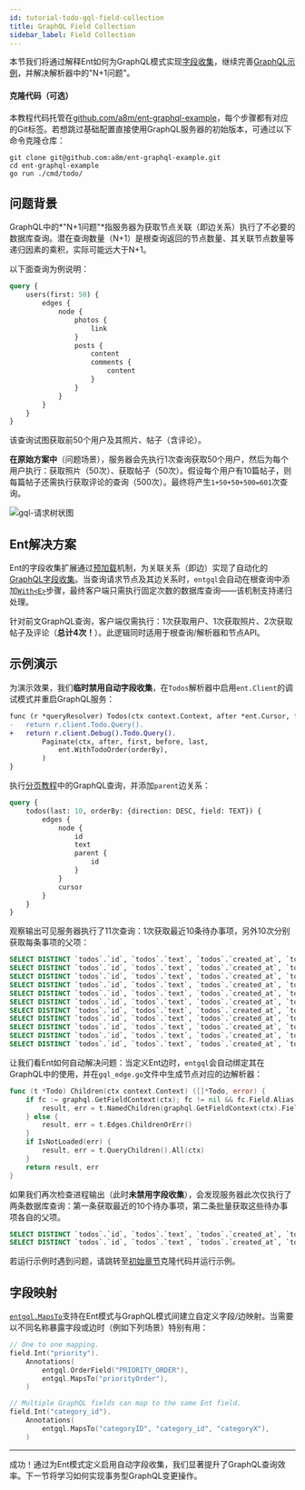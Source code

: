 ```yaml
---
id: tutorial-todo-gql-field-collection
title: GraphQL Field Collection
sidebar_label: Field Collection
---
```


本节我们将通过解释Ent如何为GraphQL模式实现[字段收集](https://spec.graphql.org/June2018/#sec-Field-Collection)，继续完善[GraphQL示例](tutorial-todo-gql.mdx)，并解决解析器中的"N+1问题"。

#### 克隆代码（可选）

本教程代码托管在[github.com/a8m/ent-graphql-example](https://github.com/a8m/ent-graphql-example)，每个步骤都有对应的Git标签。若想跳过基础配置直接使用GraphQL服务器的初始版本，可通过以下命令克隆仓库：

```console
git clone git@github.com:a8m/ent-graphql-example.git
cd ent-graphql-example 
go run ./cmd/todo/
```

## 问题背景

GraphQL中的*"N+1问题"*指服务器为获取节点关联（即边关系）执行了不必要的数据库查询。潜在查询数量（N+1）是根查询返回的节点数量、其关联节点数量等递归因素的乘积，实际可能远大于N+1。

以下面查询为例说明：

```graphql
query {
    users(first: 50) {
        edges {
            node {
                photos {
                    link
                }
                posts {
                    content
                    comments {
                        content
                    }
                }
            }
        }
    }
}
```

该查询试图获取前50个用户及其照片、帖子（含评论）。

**在原始方案中**（问题场景），服务器会先执行1次查询获取50个用户，然后为每个用户执行：获取照片（50次）、获取帖子（50次）。假设每个用户有10篇帖子，则每篇帖子还需执行获取评论的查询（500次）。最终将产生`1+50+50+500=601`次查询。

![gql-请求树状图](https://entgo.io/images/assets/request-tree.png)

## Ent解决方案

Ent的字段收集扩展通过[预加载](eager-load.mdx)机制，为关联关系（即边）实现了自动化的[GraphQL字段收集](https://spec.graphql.org/June2018/#sec-Field-Collection)。当查询请求节点及其边关系时，`entgql`会自动在根查询中添加[`With<E>`](eager-load.mdx)步骤，最终客户端只需执行固定次数的数据库查询——该机制支持递归处理。

针对前文GraphQL查询，客户端仅需执行：1次获取用户、1次获取照片、2次获取帖子及评论（**总计4次！**）。此逻辑同时适用于根查询/解析器和节点API。

## 示例演示

为演示效果，我们**临时禁用自动字段收集**，在`Todos`解析器中启用`ent.Client`的调试模式并重启GraphQL服务：

```diff title="ent.resolvers.go"
func (r *queryResolver) Todos(ctx context.Context, after *ent.Cursor, first *int, before *ent.Cursor, last *int, orderBy *ent.TodoOrder) (*ent.TodoConnection, error) {
-	return r.client.Todo.Query().
+	return r.client.Debug().Todo.Query().
		Paginate(ctx, after, first, before, last,
			ent.WithTodoOrder(orderBy),
		)
}
```

执行[分页教程](tutorial-todo-gql-paginate.md)中的GraphQL查询，并添加`parent`边关系：

```graphql
query {
    todos(last: 10, orderBy: {direction: DESC, field: TEXT}) {
        edges {
            node {
                id
                text
                parent {
                    id
                }
            }
            cursor
        }
    }
}
```

观察输出可见服务器执行了11次查询：1次获取最近10条待办事项，另外10次分别获取每条事项的父项：

```sql
SELECT DISTINCT `todos`.`id`, `todos`.`text`, `todos`.`created_at`, `todos`.`status`, `todos`.`priority` FROM `todos` ORDER BY `id` ASC LIMIT 11
SELECT DISTINCT `todos`.`id`, `todos`.`text`, `todos`.`created_at`, `todos`.`status`, `todos`.`priority` FROM `todos` JOIN (SELECT `todo_parent` FROM `todos` WHERE `id` = ?) AS `t1` ON `todos`.`id` = `t1`.`todo_parent` LIMIT 2
SELECT DISTINCT `todos`.`id`, `todos`.`text`, `todos`.`created_at`, `todos`.`status`, `todos`.`priority` FROM `todos` JOIN (SELECT `todo_parent` FROM `todos` WHERE `id` = ?) AS `t1` ON `todos`.`id` = `t1`.`todo_parent` LIMIT 2
SELECT DISTINCT `todos`.`id`, `todos`.`text`, `todos`.`created_at`, `todos`.`status`, `todos`.`priority` FROM `todos` JOIN (SELECT `todo_parent` FROM `todos` WHERE `id` = ?) AS `t1` ON `todos`.`id` = `t1`.`todo_parent` LIMIT 2
SELECT DISTINCT `todos`.`id`, `todos`.`text`, `todos`.`created_at`, `todos`.`status`, `todos`.`priority` FROM `todos` JOIN (SELECT `todo_parent` FROM `todos` WHERE `id` = ?) AS `t1` ON `todos`.`id` = `t1`.`todo_parent` LIMIT 2
SELECT DISTINCT `todos`.`id`, `todos`.`text`, `todos`.`created_at`, `todos`.`status`, `todos`.`priority` FROM `todos` JOIN (SELECT `todo_parent` FROM `todos` WHERE `id` = ?) AS `t1` ON `todos`.`id` = `t1`.`todo_parent` LIMIT 2
SELECT DISTINCT `todos`.`id`, `todos`.`text`, `todos`.`created_at`, `todos`.`status`, `todos`.`priority` FROM `todos` JOIN (SELECT `todo_parent` FROM `todos` WHERE `id` = ?) AS `t1` ON `todos`.`id` = `t1`.`todo_parent` LIMIT 2
SELECT DISTINCT `todos`.`id`, `todos`.`text`, `todos`.`created_at`, `todos`.`status`, `todos`.`priority` FROM `todos` JOIN (SELECT `todo_parent` FROM `todos` WHERE `id` = ?) AS `t1` ON `todos`.`id` = `t1`.`todo_parent` LIMIT 2
SELECT DISTINCT `todos`.`id`, `todos`.`text`, `todos`.`created_at`, `todos`.`status`, `todos`.`priority` FROM `todos` JOIN (SELECT `todo_parent` FROM `todos` WHERE `id` = ?) AS `t1` ON `todos`.`id` = `t1`.`todo_parent` LIMIT 2
SELECT DISTINCT `todos`.`id`, `todos`.`text`, `todos`.`created_at`, `todos`.`status`, `todos`.`priority` FROM `todos` JOIN (SELECT `todo_parent` FROM `todos` WHERE `id` = ?) AS `t1` ON `todos`.`id` = `t1`.`todo_parent` LIMIT 2
SELECT DISTINCT `todos`.`id`, `todos`.`text`, `todos`.`created_at`, `todos`.`status`, `todos`.`priority` FROM `todos` JOIN (SELECT `todo_parent` FROM `todos` WHERE `id` = ?) AS `t1` ON `todos`.`id` = `t1`.`todo_parent` LIMIT 2
```

让我们看Ent如何自动解决问题：当定义Ent边时，`entgql`会自动绑定其在GraphQL中的使用，并在`gql_edge.go`文件中生成节点对应的边解析器：

```go title="ent/gql_edge.go"
func (t *Todo) Children(ctx context.Context) ([]*Todo, error) {
	if fc := graphql.GetFieldContext(ctx); fc != nil && fc.Field.Alias != "" {
		result, err = t.NamedChildren(graphql.GetFieldContext(ctx).Field.Alias)
	} else {
		result, err = t.Edges.ChildrenOrErr()
	}
	if IsNotLoaded(err) {
		result, err = t.QueryChildren().All(ctx)
	}
	return result, err
}
```

如果我们再次检查进程输出（此时**未禁用字段收集**），会发现服务器此次仅执行了两条数据库查询：第一条获取最近的10个待办事项，第二条批量获取这些待办事项各自的父项。

```sql
SELECT DISTINCT `todos`.`id`, `todos`.`text`, `todos`.`created_at`, `todos`.`status`, `todos`.`priority`, `todos`.`todo_parent` FROM `todos` ORDER BY `id` DESC LIMIT 11
SELECT DISTINCT `todos`.`id`, `todos`.`text`, `todos`.`created_at`, `todos`.`status`, `todos`.`priority` FROM `todos` WHERE `todos`.`id` IN (?, ?, ?, ?, ?, ?, ?, ?, ?, ?, ?)
```

若运行示例时遇到问题，请跳转至[初始章节](#clone-the-code-optional)克隆代码并运行示例。

## 字段映射

[`entgql.MapsTo`](https://pkg.go.dev/entgo.io/contrib/entgql#MapsTo)支持在Ent模式与GraphQL模式间建立自定义字段/边映射。当需要以不同名称暴露字段或边时（例如下列场景）特别有用：

```go
// One to one mapping.
field.Int("priority").
	Annotations(
		entgql.OrderField("PRIORITY_ORDER"),
		entgql.MapsTo("priorityOrder"),
	)

// Multiple GraphQL fields can map to the same Ent field.
field.Int("category_id").
	Annotations(
		entgql.MapsTo("categoryID", "category_id", "categoryX"),
	)
```

---

成功！通过为Ent模式定义启用自动字段收集，我们显著提升了GraphQL查询效率。下一节将学习如何实现事务型GraphQL变更操作。